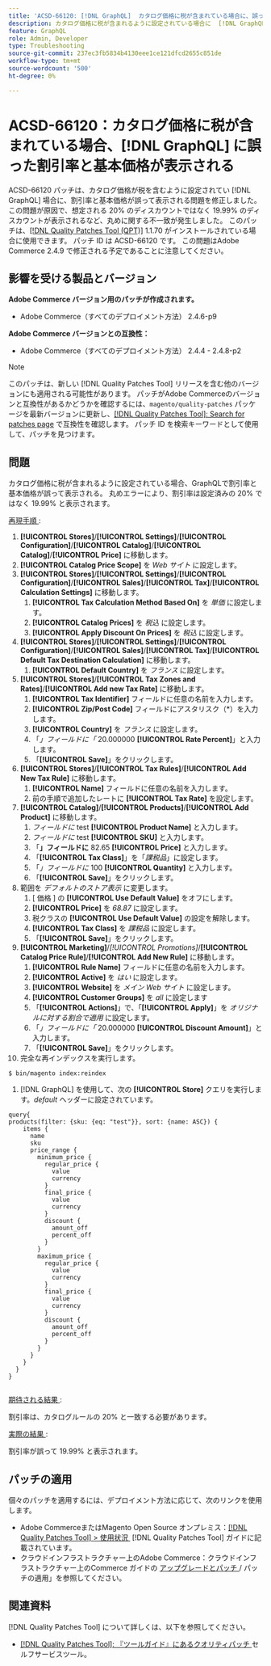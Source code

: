 ```yaml
---
title: 'ACSD-66120: [!DNL GraphQL]  カタログ価格に税が含まれている場合に、誤った割引率と基本価格が表示される'
description: カタログ価格に税が含まれるように設定されている場合に  [!DNL GraphQL]  誤って割引率と基本価格が表示されるAdobe Commerceの問題を修正するために、ACSD-66120 パッチを適用してください。 この問題が原因で、想定される 20% のディスカウントではなく 19.99% のディスカウントが表示されるなど、丸めに関する不一致が発生しました。
feature: GraphQL
role: Admin, Developer
type: Troubleshooting
source-git-commit: 237ec3fb5834b4130eee1ce121dfcd2655c851de
workflow-type: tm+mt
source-wordcount: '500'
ht-degree: 0%

---
```



# ACSD-66120：カタログ価格に税が含まれている場合、[!DNL GraphQL] に誤った割引率と基本価格が表示される

ACSD-66120 パッチは、カタログ価格が税を含むように設定されてい [!DNL GraphQL] 場合に、割引率と基本価格が誤って表示される問題を修正しました。 この問題が原因で、想定される 20% のディスカウントではなく 19.99% のディスカウントが表示されるなど、丸めに関する不一致が発生しました。 このパッチは、[[!DNL Quality Patches Tool (QPT)]](/help/tools/quality-patches-tool/quality-patches-tool-to-self-serve-quality-patches.md) 1.1.70 がインストールされている場合に使用できます。 パッチ ID は ACSD-66120 です。 この問題はAdobe Commerce 2.4.9 で修正される予定であることに注意してください。

## 影響を受ける製品とバージョン

**Adobe Commerce バージョン用のパッチが作成されます。**

* Adobe Commerce（すべてのデプロイメント方法） 2.4.6-p9

**Adobe Commerce バージョンとの互換性：**

* Adobe Commerce（すべてのデプロイメント方法） 2.4.4 - 2.4.8-p2

>[!NOTE]
>
>このパッチは、新しい [!DNL Quality Patches Tool] リリースを含む他のバージョンにも適用される可能性があります。 パッチがAdobe Commerceのバージョンと互換性があるかどうかを確認するには、`magento/quality-patches` パッケージを最新バージョンに更新し、[[!DNL Quality Patches Tool]: Search for patches page](https://experienceleague.adobe.com/tools/commerce-quality-patches/index.html) で互換性を確認します。 パッチ ID を検索キーワードとして使用して、パッチを見つけます。

## 問題

カタログ価格に税が含まれるように設定されている場合、GraphQLで割引率と基本価格が誤って表示される。 丸めエラーにより、割引率は設定済みの 20% ではなく 19.99% と表示されます。

<u> 再現手順 </u>:

1. **[!UICONTROL Stores]**/**[!UICONTROL Settings]**/**[!UICONTROL Configuration]**/**[!UICONTROL Catalog]**/**[!UICONTROL Catalog]**/**[!UICONTROL Price]** に移動します。
1. **[!UICONTROL Catalog Price Scope]** を *Web サイト* に設定します。
1. **[!UICONTROL Stores]**/**[!UICONTROL Settings]**/**[!UICONTROL Configuration]**/**[!UICONTROL Sales]**/**[!UICONTROL Tax]**/**[!UICONTROL Calculation Settings]** に移動します。
   1. **[!UICONTROL Tax Calculation Method Based On]** を *単価* に設定します。
   1. **[!UICONTROL Catalog Prices]** を *税込* に設定します。
   1. **[!UICONTROL Apply Discount On Prices]** を *税込* に設定します。
1. **[!UICONTROL Stores]**/**[!UICONTROL Settings]**/**[!UICONTROL Configuration]**/**[!UICONTROL Sales]**/**[!UICONTROL Tax]**/**[!UICONTROL Default Tax Destination Calculation]** に移動します。
   1. **[!UICONTROL Default Country]** を *フランス* に設定します。
1. **[!UICONTROL Stores]**/**[!UICONTROL Tax Zones and Rates]**/**[!UICONTROL Add new Tax Rate]** に移動します。
   1. **[!UICONTROL Tax Identifier]** フィールドに任意の名前を入力します。
   1. **[!UICONTROL Zip/Post Code]** フィールドにアスタリスク（*）を入力します。
   1. **[!UICONTROL Country]** を *フランス* に設定します。
   1. 「*」フィールドに「* 20.000000 **[!UICONTROL Rate Percent]**」と入力します。
   1. 「**[!UICONTROL Save]**」をクリックします。
1. **[!UICONTROL Stores]**/**[!UICONTROL Tax Rules]**/**[!UICONTROL Add New Tax Rule]** に移動します。
   1. **[!UICONTROL Name]** フィールドに任意の名前を入力します。
   1. 前の手順で追加したレートに **[!UICONTROL Tax Rate]** を設定します。
1. **[!UICONTROL Catalog]**/**[!UICONTROL Products]**/**[!UICONTROL Add Product]** に移動します。
   1. *フィールドに* test **[!UICONTROL Product Name]** と入力します。
   1. *フィールドに* test **[!UICONTROL SKU]** と入力します。
   1. 「**」フィールドに** 82.65 **[!UICONTROL Price]** と入力します。
   1. 「**[!UICONTROL Tax Class]**」を「*課税品*」に設定します。
   1. 「*」フィールドに* 100 **[!UICONTROL Quantity]** と入力します。
   1. 「**[!UICONTROL Save]**」をクリックします。
1. 範囲を *デフォルトのストア表示* に変更します。
   1. [ 価格 ] の **[!UICONTROL Use Default Value]** をオフにします。
   1. **[!UICONTROL Price]** を *68.87* に設定します。
   1. 税クラスの **[!UICONTROL Use Default Value]** の設定を解除します。
   1. **[!UICONTROL Tax Class]** を *課税品* に設定します。 
   1. 「**[!UICONTROL Save]**」をクリックします。
1. **[!UICONTROL Marketing]**/*[!UICONTROL Promotions]*/**[!UICONTROL Catalog Price Rule]**/**[!UICONTROL Add New Rule]** に移動します。
   1. **[!UICONTROL Rule Name]** フィールドに任意の名前を入力します。
   1. **[!UICONTROL Active]** を *はい* に設定します。
   1. **[!UICONTROL Website]** を *メイン Web サイト* に設定します。
   1. **[!UICONTROL Customer Groups]** を *all* に設定します
   1. 「**[!UICONTROL Actions]**」で、「**[!UICONTROL Apply]**」を *オリジナルに対する割合で適用* に設定します。
   1. 「*」フィールドに「* 20.000000 **[!UICONTROL Discount Amount]**」と入力します。
   1. 「**[!UICONTROL Save]**」をクリックします。
1. 完全な再インデックスを実行します。

```
$ bin/magento index:reindex
```

1. [!DNL GraphQL] を使用して、次の **[!UICONTROL Store]** クエリを実行します。*default* ヘッダーに設定されています。

```
query{
products(filter: {sku: {eq: "test"}}, sort: {name: ASC}) {
    items {
      name
      sku
      price_range {
        minimum_price {
          regular_price {
            value
            currency
          }
          final_price {
            value
            currency
          }
          discount {
            amount_off
            percent_off
          }
        }
        maximum_price {
          regular_price {
            value
            currency
          }
          final_price {
            value
            currency
          }
          discount {
            amount_off
            percent_off
          }
        }
      }
    }
  }
}
  
```

<u> 期待される結果 </u>:

割引率は、カタログルールの 20% と一致する必要があります。

<u> 実際の結果 </u>:

割引率が誤って 19.99% と表示されます。

## パッチの適用

個々のパッチを適用するには、デプロイメント方法に応じて、次のリンクを使用します。

* Adobe CommerceまたはMagento Open Source オンプレミス：[[!DNL Quality Patches Tool] > 使用状況 &#x200B;](/help/tools/quality-patches-tool/usage.md) [!DNL Quality Patches Tool] ガイドに記載されています。
* クラウドインフラストラクチャー上のAdobe Commerce：クラウドインフラストラクチャー上のCommerce ガイドの [&#x200B; アップグレードとパッチ &#x200B;](https://experienceleague.adobe.com/docs/commerce-cloud-service/user-guide/develop/upgrade/apply-patches.html)/ パッチの適用」を参照してください。

## 関連資料

[!DNL Quality Patches Tool] について詳しくは、以下を参照してください。

* [[!DNL Quality Patches Tool]: 『ツールガイド』にあるクオリティパッチ &#x200B;](/help/tools/quality-patches-tool/quality-patches-tool-to-self-serve-quality-patches.md) セルフサービスツール。
